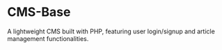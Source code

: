 # CMS-Base
A lightweight CMS built with PHP, featuring user login/signup and article management functionalities.
